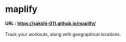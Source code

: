 # maplify

#### URL : https://sakshi-011.github.io/maplify/

Track your workouts, along with geographical locations. 
